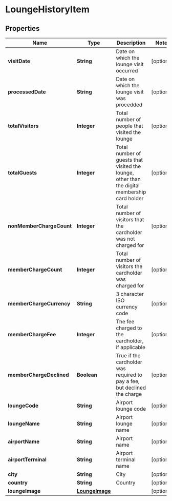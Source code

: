 
# LoungeHistoryItem

## Properties
Name | Type | Description | Notes
------------ | ------------- | ------------- | -------------
**visitDate** | **String** | Date on which the lounge visit occurred |  [optional]
**processedDate** | **String** | Date on which the lounge visit was procedded |  [optional]
**totalVisitors** | **Integer** | Total number of people that visited the lounge |  [optional]
**totalGuests** | **Integer** | Total number of guests that visited the lounge, other than the digital membership card holder |  [optional]
**nonMemberChargeCount** | **Integer** | Total number of visitors that the cardholder was not charged for |  [optional]
**memberChargeCount** | **Integer** | Total number of visitors the cardholder was charged for |  [optional]
**memberChargeCurrency** | **String** | 3 character ISO currency code |  [optional]
**memberChargeFee** | **Integer** | The fee charged to the cardholder, if applicable |  [optional]
**memberChargeDeclined** | **Boolean** | True if the cardholder was required to pay a fee, but declined the charge |  [optional]
**loungeCode** | **String** | Airport lounge code |  [optional]
**loungeName** | **String** | Airport lounge name |  [optional]
**airportName** | **String** | Airport name |  [optional]
**airportTerminal** | **String** | Airport terminal name |  [optional]
**city** | **String** | City |  [optional]
**country** | **String** | Country |  [optional]
**loungeImage** | [**LoungeImage**](LoungeImage.md) |  |  [optional]



